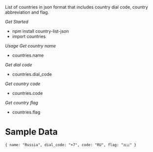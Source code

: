 List of countries in json format that includes country dial code, country abbreviation and flag.

*Get Started*
- npm install country-list-json
- import countries 

*Usage*
_Get country name_
- countries.name

_Get dial code_
- countries.dial_code

_Get country code_
- countries.code

_Get country flag_
- countries.flag

# Sample Data
```{ name: "Russia", dial_code: "+7", code: "RU", flag: "🇷🇺" }```
